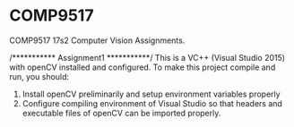 # COMP9517
COMP9517 17s2 Computer Vision Assignments.

/***********
Assignment1
***********/
This is a VC++ (Visual Studio 2015) with openCV installed and configured.
To make this project compile and run, you should:
1. Install openCV preliminarily and setup environment variables properly
2. Configure compiling environment of Visual Studio so that headers and executable files of openCV can be imported properly.
